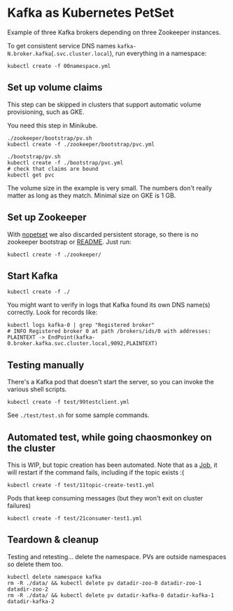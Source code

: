 
# Kafka as Kubernetes PetSet

Example of three Kafka brokers depending on three Zookeeper instances.

To get consistent service DNS names `kafka-N.broker.kafka`(`.svc.cluster.local`), run everything in a namespace:
```
kubectl create -f 00namespace.yml
```

## Set up volume claims

This step can be skipped in clusters that support automatic volume provisioning, such as GKE.

You need this step in Minikube.

```
./zookeeper/bootstrap/pv.sh
kubectl create -f ./zookeeper/bootstrap/pvc.yml
```

```
./bootstrap/pv.sh
kubectl create -f ./bootstrap/pvc.yml
# check that claims are bound
kubectl get pvc
```

The volume size in the example is very small. The numbers don't really matter as long as they match. Minimal size on GKE is 1 GB.

## Set up Zookeeper

With [nopetset](https://github.com/Yolean/kubernetes-kafka/pull/9) we also discarded persistent storage, so there is no zookeeper bootstrap or [README](https://github.com/Yolean/kubernetes-kafka/blob/master/zookeeper/README.md). Just run:

```
kubectl create -f ./zookeeper/
```

## Start Kafka

```
kubectl create -f ./
```

You might want to verify in logs that Kafka found its own DNS name(s) correctly. Look for records like:
```
kubectl logs kafka-0 | grep "Registered broker"
# INFO Registered broker 0 at path /brokers/ids/0 with addresses: PLAINTEXT -> EndPoint(kafka-0.broker.kafka.svc.cluster.local,9092,PLAINTEXT)
```

## Testing manually

There's a Kafka pod that doesn't start the server, so you can invoke the various shell scripts.
```
kubectl create -f test/99testclient.yml
```

See `./test/test.sh` for some sample commands.

## Automated test, while going chaosmonkey on the cluster

This is WIP, but topic creation has been automated. Note that as a [Job](http://kubernetes.io/docs/user-guide/jobs/), it will restart if the command fails, including if the topic exists :(
```
kubectl create -f test/11topic-create-test1.yml
```

Pods that keep consuming messages (but they won't exit on cluster failures)
```
kubectl create -f test/21consumer-test1.yml
```

## Teardown & cleanup

Testing and retesting... delete the namespace. PVs are outside namespaces so delete them too.
```
kubectl delete namespace kafka
rm -R ./data/ && kubectl delete pv datadir-zoo-0 datadir-zoo-1 datadir-zoo-2
rm -R ./data/ && kubectl delete pv datadir-kafka-0 datadir-kafka-1 datadir-kafka-2
```
